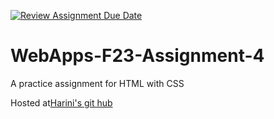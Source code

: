 [![Review Assignment Due Date](https://classroom.github.com/assets/deadline-readme-button-24ddc0f5d75046c5622901739e7c5dd533143b0c8e959d652212380cedb1ea36.svg)](https://classroom.github.com/a/4tKarLeg)
# WebApps-F23-Assignment-4
A practice assignment for HTML with CSS

 
 Hosted at[Harini's git hub]( https://44-563-webapps-f23.github.io/44563-webapps-f23-assignment4-HariniBeeram/)